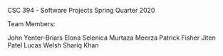 CSC 394 - Software Projects
Spring Quarter 2020

Team Members:

John Yenter-Briars
Elona Selenica
Murtaza Meerza
Patrick Fisher
Jiten Patel
Lucas Welsh
Shariq Khan
